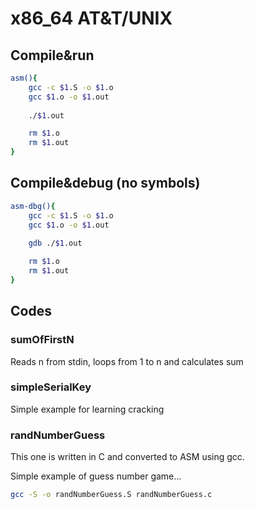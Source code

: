 # x86_64 AT&T/UNIX

## Compile&run

```bash
asm(){
	gcc -c $1.S -o $1.o
	gcc $1.o -o $1.out
	
	./$1.out

	rm $1.o
	rm $1.out
}
```
## Compile&debug (no symbols)

```bash
asm-dbg(){
	gcc -c $1.S -o $1.o
	gcc $1.o -o $1.out
	
	gdb ./$1.out

	rm $1.o
	rm $1.out
}
```

## Codes

### sumOfFirstN

Reads n from stdin, loops from 1 to n and calculates sum

### simpleSerialKey

Simple example for learning cracking

### randNumberGuess

This one is written in C and converted to ASM using gcc. 

Simple example of guess number game... 

```bash
gcc -S -o randNumberGuess.S randNumberGuess.c
```

